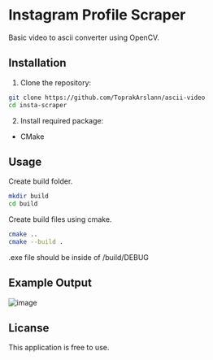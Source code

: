 # Instagram Profile Scraper

Basic video to ascii converter using OpenCV.

## Installation

1. Clone the repository:
```bash
git clone https://github.com/ToprakArslann/ascii-video
cd insta-scraper
```

2. Install required package:

- CMake


## Usage

Create build folder.
```bash
mkdir build
cd build
```

Create build files using cmake.
```bash
cmake ..
cmake --build .
```

.exe file should be inside of /build/DEBUG

## Example Output
![image](https://github.com/user-attachments/assets/e62a93c8-e00d-4757-9deb-5574536b3b69)


## Licanse
This application is free to use.
